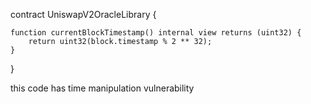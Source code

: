 
contract UniswapV2OracleLibrary {

    function currentBlockTimestamp() internal view returns (uint32) {
        return uint32(block.timestamp % 2 ** 32);
    }
}

 this code has time manipulation vulnerability